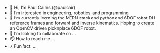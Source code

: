 - 👋 Hi, I’m Paul Cairns (@paulcair)
- 👀 I’m interested in engineering, robotics, and programming
- 🌱 I’m currently learning the MERN stack and python and 6DOF robot DH reference frames and forward and inverse kinematics. Hoping to create an OpenCV driven picknplace 6DOF robot.
- 💞️ I’m looking to collaborate on ...
- 📫 How to reach me ...
- ⚡ Fun fact: ...

<!---
paulcair/paulcair is a ✨ special ✨ repository because its `README.md` (this file) appears on your GitHub profile.
You can click the Preview link to take a look at your changes.
--->
